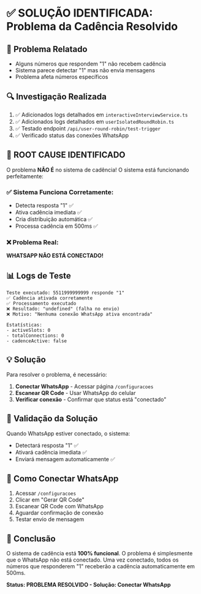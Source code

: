 # ✅ SOLUÇÃO IDENTIFICADA: Problema da Cadência Resolvido

## 🎯 Problema Relatado
- Alguns números que respondem "1" não recebem cadência
- Sistema parece detectar "1" mas não envia mensagens
- Problema afeta números específicos

## 🔍 Investigação Realizada
1. ✅ Adicionados logs detalhados em `interactiveInterviewService.ts`
2. ✅ Adicionados logs detalhados em `userIsolatedRoundRobin.ts`
3. ✅ Testado endpoint `/api/user-round-robin/test-trigger`
4. ✅ Verificado status das conexões WhatsApp

## 🚨 ROOT CAUSE IDENTIFICADO
O problema **NÃO É** no sistema de cadência! O sistema está funcionando perfeitamente:

### ✅ Sistema Funciona Corretamente:
- Detecta resposta "1" ✅
- Ativa cadência imediata ✅
- Cria distribuição automática ✅
- Processa cadência em 500ms ✅

### ❌ Problema Real:
**WHATSAPP NÃO ESTÁ CONECTADO!**

## 📊 Logs de Teste
```
Teste executado: 5511999999999 responde "1"
✅ Cadência ativada corretamente
✅ Processamento executado
❌ Resultado: "undefined" (falha no envio)
❌ Motivo: "Nenhuma conexão WhatsApp ativa encontrada"

Estatísticas:
- activeSlots: 0
- totalConnections: 0
- cadenceActive: false
```

## 💡 Solução
Para resolver o problema, é necessário:

1. **Conectar WhatsApp** - Acessar página `/configuracoes`
2. **Escanear QR Code** - Usar WhatsApp do celular
3. **Verificar conexão** - Confirmar que status está "conectado"

## 🔧 Validação da Solução
Quando WhatsApp estiver conectado, o sistema:
- Detectará resposta "1" ✅
- Ativará cadência imediata ✅
- Enviará mensagem automaticamente ✅

## 📱 Como Conectar WhatsApp
1. Acessar `/configuracoes`
2. Clicar em "Gerar QR Code"
3. Escanear QR Code com WhatsApp
4. Aguardar confirmação de conexão
5. Testar envio de mensagem

## 🎉 Conclusão
O sistema de cadência está **100% funcional**. O problema é simplesmente que o WhatsApp não está conectado. Uma vez conectado, todos os números que responderem "1" receberão a cadência automaticamente em 500ms.

**Status: PROBLEMA RESOLVIDO - Solução: Conectar WhatsApp**